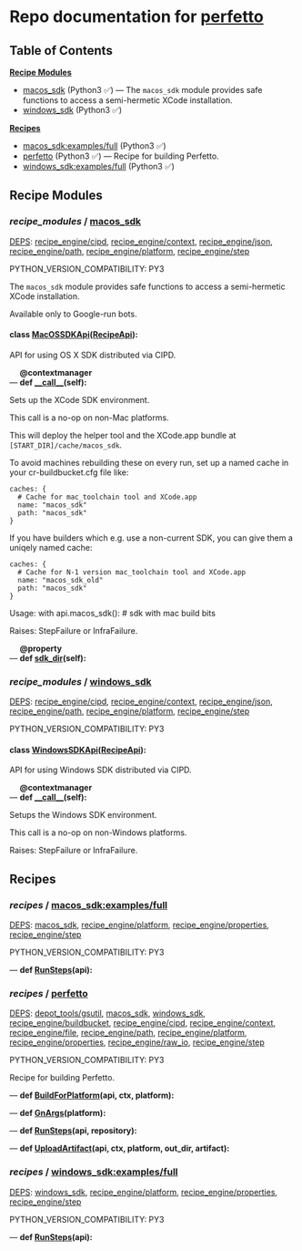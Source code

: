 <!--- AUTOGENERATED BY `./recipes.py test train` -->
# Repo documentation for [perfetto]()
## Table of Contents

**[Recipe Modules](#Recipe-Modules)**
  * [macos_sdk](#recipe_modules-macos_sdk) (Python3 ✅) &mdash; The `macos_sdk` module provides safe functions to access a semi-hermetic XCode installation.
  * [windows_sdk](#recipe_modules-windows_sdk) (Python3 ✅)

**[Recipes](#Recipes)**
  * [macos_sdk:examples/full](#recipes-macos_sdk_examples_full) (Python3 ✅)
  * [perfetto](#recipes-perfetto) (Python3 ✅) &mdash; Recipe for building Perfetto.
  * [windows_sdk:examples/full](#recipes-windows_sdk_examples_full) (Python3 ✅)
## Recipe Modules

### *recipe_modules* / [macos\_sdk](/infra/luci/recipe_modules/macos_sdk)

[DEPS](/infra/luci/recipe_modules/macos_sdk/__init__.py#15): [recipe\_engine/cipd][recipe_engine/recipe_modules/cipd], [recipe\_engine/context][recipe_engine/recipe_modules/context], [recipe\_engine/json][recipe_engine/recipe_modules/json], [recipe\_engine/path][recipe_engine/recipe_modules/path], [recipe\_engine/platform][recipe_engine/recipe_modules/platform], [recipe\_engine/step][recipe_engine/recipe_modules/step]

PYTHON_VERSION_COMPATIBILITY: PY3

The `macos_sdk` module provides safe functions to access a semi-hermetic
XCode installation.

Available only to Google-run bots.

#### **class [MacOSSDKApi](/infra/luci/recipe_modules/macos_sdk/api.py#24)([RecipeApi][recipe_engine/wkt/RecipeApi]):**

API for using OS X SDK distributed via CIPD.

&emsp; **@contextmanager**<br>&mdash; **def [\_\_call\_\_](/infra/luci/recipe_modules/macos_sdk/api.py#40)(self):**

Sets up the XCode SDK environment.

This call is a no-op on non-Mac platforms.

This will deploy the helper tool and the XCode.app bundle at
`[START_DIR]/cache/macos_sdk`.

To avoid machines rebuilding these on every run, set up a named cache in
your cr-buildbucket.cfg file like:

    caches: {
      # Cache for mac_toolchain tool and XCode.app
      name: "macos_sdk"
      path: "macos_sdk"
    }

If you have builders which e.g. use a non-current SDK, you can give them
a uniqely named cache:

    caches: {
      # Cache for N-1 version mac_toolchain tool and XCode.app
      name: "macos_sdk_old"
      path: "macos_sdk"
    }

Usage:
  with api.macos_sdk():
    # sdk with mac build bits

Raises:
    StepFailure or InfraFailure.

&emsp; **@property**<br>&mdash; **def [sdk\_dir](/infra/luci/recipe_modules/macos_sdk/api.py#35)(self):**
### *recipe_modules* / [windows\_sdk](/infra/luci/recipe_modules/windows_sdk)

[DEPS](/infra/luci/recipe_modules/windows_sdk/__init__.py#15): [recipe\_engine/cipd][recipe_engine/recipe_modules/cipd], [recipe\_engine/context][recipe_engine/recipe_modules/context], [recipe\_engine/json][recipe_engine/recipe_modules/json], [recipe\_engine/path][recipe_engine/recipe_modules/path], [recipe\_engine/platform][recipe_engine/recipe_modules/platform], [recipe\_engine/step][recipe_engine/recipe_modules/step]

PYTHON_VERSION_COMPATIBILITY: PY3

#### **class [WindowsSDKApi](/infra/luci/recipe_modules/windows_sdk/api.py#20)([RecipeApi][recipe_engine/wkt/RecipeApi]):**

API for using Windows SDK distributed via CIPD.

&emsp; **@contextmanager**<br>&mdash; **def [\_\_call\_\_](/infra/luci/recipe_modules/windows_sdk/api.py#29)(self):**

Setups the Windows SDK environment.

This call is a no-op on non-Windows platforms.

Raises:
    StepFailure or InfraFailure.
## Recipes

### *recipes* / [macos\_sdk:examples/full](/infra/luci/recipe_modules/macos_sdk/examples/full.py)

[DEPS](/infra/luci/recipe_modules/macos_sdk/examples/full.py#15): [macos\_sdk](#recipe_modules-macos_sdk), [recipe\_engine/platform][recipe_engine/recipe_modules/platform], [recipe\_engine/properties][recipe_engine/recipe_modules/properties], [recipe\_engine/step][recipe_engine/recipe_modules/step]

PYTHON_VERSION_COMPATIBILITY: PY3

&mdash; **def [RunSteps](/infra/luci/recipe_modules/macos_sdk/examples/full.py#23)(api):**
### *recipes* / [perfetto](/infra/luci/recipes/perfetto.py)

[DEPS](/infra/luci/recipes/perfetto.py#18): [depot\_tools/gsutil][depot_tools/recipe_modules/gsutil], [macos\_sdk](#recipe_modules-macos_sdk), [windows\_sdk](#recipe_modules-windows_sdk), [recipe\_engine/buildbucket][recipe_engine/recipe_modules/buildbucket], [recipe\_engine/cipd][recipe_engine/recipe_modules/cipd], [recipe\_engine/context][recipe_engine/recipe_modules/context], [recipe\_engine/file][recipe_engine/recipe_modules/file], [recipe\_engine/path][recipe_engine/recipe_modules/path], [recipe\_engine/platform][recipe_engine/recipe_modules/platform], [recipe\_engine/properties][recipe_engine/recipe_modules/properties], [recipe\_engine/raw\_io][recipe_engine/recipe_modules/raw_io], [recipe\_engine/step][recipe_engine/recipe_modules/step]

PYTHON_VERSION_COMPATIBILITY: PY3

Recipe for building Perfetto.

&mdash; **def [BuildForPlatform](/infra/luci/recipes/perfetto.py#130)(api, ctx, platform):**

&mdash; **def [GnArgs](/infra/luci/recipes/perfetto.py#73)(platform):**

&mdash; **def [RunSteps](/infra/luci/recipes/perfetto.py#156)(api, repository):**

&mdash; **def [UploadArtifact](/infra/luci/recipes/perfetto.py#82)(api, ctx, platform, out_dir, artifact):**
### *recipes* / [windows\_sdk:examples/full](/infra/luci/recipe_modules/windows_sdk/examples/full.py)

[DEPS](/infra/luci/recipe_modules/windows_sdk/examples/full.py#15): [windows\_sdk](#recipe_modules-windows_sdk), [recipe\_engine/platform][recipe_engine/recipe_modules/platform], [recipe\_engine/properties][recipe_engine/recipe_modules/properties], [recipe\_engine/step][recipe_engine/recipe_modules/step]

PYTHON_VERSION_COMPATIBILITY: PY3

&mdash; **def [RunSteps](/infra/luci/recipe_modules/windows_sdk/examples/full.py#23)(api):**

[depot_tools/recipe_modules/gsutil]: https://chromium.googlesource.com/chromium/tools/depot_tools.git/+/6b98cdcbc133ec6902e84da64617560b33f9febc/recipes/README.recipes.md#recipe_modules-gsutil
[recipe_engine/recipe_modules/buildbucket]: https://chromium.googlesource.com/infra/luci/recipes-py.git/+/086386d9ca13cbcedba146391ff25241a4ec2dfd/README.recipes.md#recipe_modules-buildbucket
[recipe_engine/recipe_modules/cipd]: https://chromium.googlesource.com/infra/luci/recipes-py.git/+/086386d9ca13cbcedba146391ff25241a4ec2dfd/README.recipes.md#recipe_modules-cipd
[recipe_engine/recipe_modules/context]: https://chromium.googlesource.com/infra/luci/recipes-py.git/+/086386d9ca13cbcedba146391ff25241a4ec2dfd/README.recipes.md#recipe_modules-context
[recipe_engine/recipe_modules/file]: https://chromium.googlesource.com/infra/luci/recipes-py.git/+/086386d9ca13cbcedba146391ff25241a4ec2dfd/README.recipes.md#recipe_modules-file
[recipe_engine/recipe_modules/json]: https://chromium.googlesource.com/infra/luci/recipes-py.git/+/086386d9ca13cbcedba146391ff25241a4ec2dfd/README.recipes.md#recipe_modules-json
[recipe_engine/recipe_modules/path]: https://chromium.googlesource.com/infra/luci/recipes-py.git/+/086386d9ca13cbcedba146391ff25241a4ec2dfd/README.recipes.md#recipe_modules-path
[recipe_engine/recipe_modules/platform]: https://chromium.googlesource.com/infra/luci/recipes-py.git/+/086386d9ca13cbcedba146391ff25241a4ec2dfd/README.recipes.md#recipe_modules-platform
[recipe_engine/recipe_modules/properties]: https://chromium.googlesource.com/infra/luci/recipes-py.git/+/086386d9ca13cbcedba146391ff25241a4ec2dfd/README.recipes.md#recipe_modules-properties
[recipe_engine/recipe_modules/raw_io]: https://chromium.googlesource.com/infra/luci/recipes-py.git/+/086386d9ca13cbcedba146391ff25241a4ec2dfd/README.recipes.md#recipe_modules-raw_io
[recipe_engine/recipe_modules/step]: https://chromium.googlesource.com/infra/luci/recipes-py.git/+/086386d9ca13cbcedba146391ff25241a4ec2dfd/README.recipes.md#recipe_modules-step
[recipe_engine/wkt/RecipeApi]: https://chromium.googlesource.com/infra/luci/recipes-py.git/+/086386d9ca13cbcedba146391ff25241a4ec2dfd/recipe_engine/recipe_api.py#886
